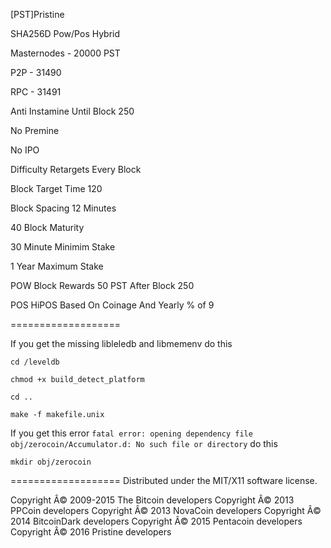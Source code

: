 [PST]Pristine

SHA256D Pow/Pos Hybrid

Masternodes - 20000 PST

P2P - 31490

RPC - 31491

Anti Instamine Until Block 250

No Premine

No IPO

Difficulty Retargets Every Block

Block Target Time 120

Block Spacing 12 Minutes

40 Block Maturity

30 Minute Minimim Stake

1 Year Maximum Stake

POW Block Rewards 50 PST After Block 250

POS HiPOS Based On Coinage And Yearly % of 9


===================

If you get the missing libleledb and libmemenv do this 

`cd /leveldb`

`chmod +x build_detect_platform`

`cd ..` 

`make -f makefile.unix`


If you get  this error `fatal error: opening dependency file obj/zerocoin/Accumulator.d: No such file or directory` do this 

`mkdir obj/zerocoin`


===================
Distributed under the MIT/X11 software license.

Copyright Â© 2009-2015 The Bitcoin developers
Copyright Â© 2013 PPCoin developers
Copyright Â© 2013 NovaCoin developers
Copyright Â© 2014 BitcoinDark developers
Copyright Â© 2015 Pentacoin developers
Copyright Â© 2016 Pristine developers 
